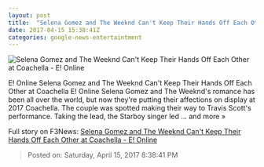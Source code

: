 ```yaml
---
layout: post
title:  "Selena Gomez and The Weeknd Can't Keep Their Hands Off Each Other at Coachella - E! Online"
date: 2017-04-15 15:38:41Z
categories: google-news-entertaintment
---
```


![Selena Gomez and The Weeknd Can't Keep Their Hands Off Each Other at Coachella - E! Online](http://akns-images.eonline.com/eol_images/Entire_Site/2017315/rs_600x600-170415074717-600.selena-gomez-weeknd.cm.41517.jpg?downsize=450:*&crop=450:350;left,top)

E! Online Selena Gomez and The Weeknd Can't Keep Their Hands Off Each Other at Coachella E! Online Selena Gomez and The Weeknd's romance has been all over the world, but now they're putting their affections on display at 2017 Coachella. The couple was spotted making their way to Travis Scott's performance. Taking the lead, the Starboy singer led ... and more »


Full story on F3News: [Selena Gomez and The Weeknd Can't Keep Their Hands Off Each Other at Coachella - E! Online](http://www.f3nws.com/n/May4QB)

> Posted on: Saturday, April 15, 2017 8:38:41 PM
